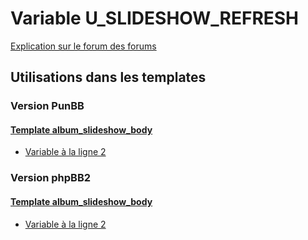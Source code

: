 # Variable U_SLIDESHOW_REFRESH
[Explication sur le forum des forums](http://forum.forumactif.com/t294113-listing-des-variables#U_SLIDESHOW_REFRESH)
## Utilisations dans les templates
### Version PunBB
#### [Template album_slideshow_body](punbb/album_slideshow_body.md)
* [Variable à la ligne 2](../punbb/album_slideshow_body.tpl#L2)
### Version phpBB2
#### [Template album_slideshow_body](subsilver/album_slideshow_body.md)
* [Variable à la ligne 2](../subsilver/album_slideshow_body.tpl#L2)